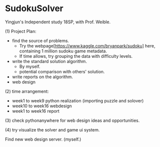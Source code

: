 # SudokuSolver
Yingjun's Independent study 18SP, with Prof. Weible.

(1) Project Plan: 

- find the source of problems.
  * Try the webpage[https://www.kaggle.com/bryanpark/sudoku] here, containing 1 million sudoku game metadata. 
  * If time allows, try grouping the data with difficulty levels.
- write the standard solution algorithm.
  * By myself.
  * potential comparison with others' solution.
- write reports on the algorithm.
- web design


(2) time arrangement:

 - week1 to week9 python realization (importing puzzle and solover)
 - week10 to week16 webdesign
 - week1 to week16 report

(3) check pythonanywhere for web design ideas and opportunities.

(4) try visualize the solver and game ui system.

Find new web design server. (myself.)
